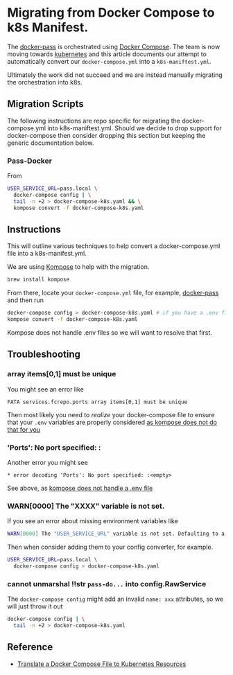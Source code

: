 # Migrating from Docker Compose to k8s Manifest.

The [docker-pass](https://github.com/eclipse-pass/pass-docker) is orchestrated using
[Docker Compose](https://docs.docker.com/compose/).  The team is now moving towards
[kubernetes](https://kubernetes.io) and this article documents our attempt to
automatically convert our `docker-compose.yml` into a `k8s-maniftest.yml`.

Ultimately the work did not succeed and we are instead manually migrating the
orchestration into k8s.

## Migration Scripts

The following instructions are repo specific for migrating the
docker-compose.yml into k8s-maniftest.yml.  Should we decide to
drop support for docker-compose then consider dropping this section
but keeping the generic documentation below.

### Pass-Docker

From

```bash
USER_SERVICE_URL=pass.local \
  docker-compose config | \
  tail -n +2 > docker-compose-k8s.yaml && \
  kompose convert -f docker-compose-k8s.yaml
```

## Instructions

This will outline various techniques to help convert a docker-compose.yml
file into a k8s-manifest.yml.

We are using [Kompose](https://kompose.io)
to help with the migration.

```bash
brew install kompose
```

From there, locate your `docker-compose.yml` file,
for example, [docker-pass](https://github.com/eclipse-pass/pass-docker/blob/main/docker-compose.yml)
and then run

```bash
docker-compose config > docker-compose-k8s.yaml # if you have a .env file
kompose convert -f docker-compose-k8s.yaml
```

Kompose does not handle .env files so we will want to resolve that first.

## Troubleshooting

### array items[0,1] must be unique

You might see an error like

```
FATA services.fcrepo.ports array items[0,1] must be unique
```

Then most likely you need to _realize_ your docker-compose file
to ensure that your `.env` variables are properly considered
[as kompose does not do that for you](https://github.com/kubernetes/kompose/issues/1164)


### 'Ports': No port specified: :<empty>

Another error you might see

```
* error decoding 'Ports': No port specified: :<empty>
```

See above, as [kompose does not handle a .env file](https://github.com/kubernetes/kompose/issues/1164)

### WARN[0000] The "XXXX" variable is not set.

If you see an error about missing environment variables like

```bash
WARN[0000] The "USER_SERVICE_URL" variable is not set. Defaulting to a blank string.
```

Then when consider adding them to your config converter, for example.

```bash
USER_SERVICE_URL=pass.local \
  docker-compose config > docker-compose-k8s.yaml
```

### cannot unmarshal !!str `pass-do...` into config.RawService

The `docker-compose config` might add an invalid `name: xxx` attributes,
so we will just throw it out

```bash
docker-compose config | \
  tail -n +2 > docker-compose-k8s.yaml
```

## Reference

* [Translate a Docker Compose File to Kubernetes Resources](https://kubernetes.io/docs/tasks/configure-pod-container/translate-compose-kubernetes/)